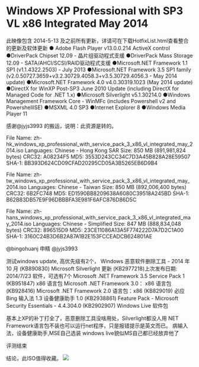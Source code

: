 # Windows XP Professional with SP3 VL x86 Integrated May 2014

此映像包含 2014-5-13 及之前所有更新，详请可在下载HotfixList.html查看整合的更新及软体更新 ● Adobe Flash Player v13.0.0.214 ActiveX control ●DriverPack Chipset 12.09 - 晶片组驱动程式支缓 ●DriverPack Mass Storage 12.09 - SATA/AHCI/SCSI/RAID驱动程式支缓 ●Microsoft.NET Framework 1.1 SP1 \(v1.1.4322.2503\) - July 2013 ●Microsoft.NET Framework 3.5 SP1 family \(v2.0.50727.3659+v3.2.30729.4058.3+v3.5.30729.4056.3 - May 2014 update\) ●Microsoft.NET Framework 4.0 v4.0.30319.1023 \(May 2014 update\) ●DirectX for WinXP Post-SP3 June 2010 Update \(including DirectX for Managed Code for .NET 1.x\) ●Microsoft Silverlight v5.1.30214.0 ●Windows Management Framework Core - WinMFc \(includes Powershell v2 and PowershellISE\) ●MSXML 4.0 SP3 ●Internet Explorer 8 ●Windows Media Player 11

感谢@jyjs3993 的搬运，说明：此资源是转的。

File Name: zh-hk\_windows\_xp\_professional\_with\_service\_pack\_3\_x86\_vl\_integrated\_may\_2014.iso Languages: Chinese - Hong Kong SAR Size: 850 MB \(891,981,824 bytes\) CRC32: A08234F5 MD5: 3553D243CC34C7D3A45B828A28E59507 SHA-1: BB393D624CD09CFAD20295CD05A3B5265EB6D9B4

File Name: zh-tw\_windows\_xp\_professional\_with\_service\_pack\_3\_x86\_vl\_integrated\_may\_2014.iso Languages: Chinese - Taiwan Size: 850 MB \(892,006,400 bytes\) CRC32: 6B2FC748 MD5: ED1590BB8209638A6080C39518A245BD SHA-1: B62B83DB57E9F96DBBBFA3E981F6AFC876D86D5C

File Name: zh-hans\_windows\_xp\_professional\_with\_service\_pack\_3\_x86\_vl\_integrated\_may\_2014.iso Languages: Chinese - Simplified Size: 847 MB \(888,834,048 bytes\) CRC32: 896515D9 MD5: 23CE11086A13A5F774222D7A7D2C1A00 SHA-1: 3160C24B3D6B2A87A1B2E153FCCEADCB624801AE

@bingohuanj 申精 @jyjs3993

测试windows update, 高优先级有2个， Windows 恶意软件删除工具 - 2014 年 10 月 \(KB890830\) Microsoft Silverlight 更新 \(KB2977218\)上次发布日期: 2014/7/23 软件，可选有7个 Microsoft .NET Framework 3.5 Service Pack 1 \(KB951847\) x86 语言包 Microsoft .NET Framework 3.0： x86 语言包 \(KB928416\) Microsoft .NET Framework 2.0 语言包：x86 \(KB829019\) 必应 Bing 输入法 1.3 设备健康助手 1.0 \(KB2938861\) Feature Pack - Microsoft Security Essentials - 4.4.304.0 \(KB2902907\) Windows Live 软件包

基本上XP的补丁打全了，恶意删除工具没啥用处，Silverlight都没人用 NET Framework语言包不装也可以运行net程序，只是报错提示是英文而已。 病输入法，设备健康助手,MSE自己选装 windows live貌似MS自己都已经放弃他了

评测结束

结论，此ISO值得收藏。 ![](https://wvbarchive.s3-ap-northeast-1.amazonaws.com/5292983183/22249002918fa0ecb7f491cb2c9759ee3c6ddb3f.jpg%20)

